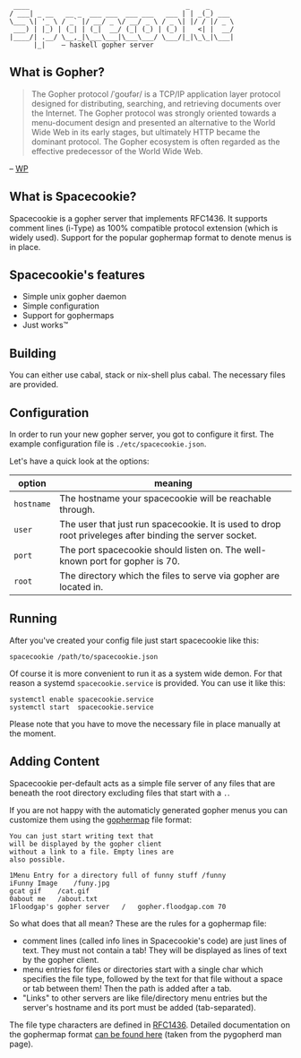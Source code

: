 	 ____                                       _    _      
	/ ___| _ __   __ _  ___ ___  ___ ___   ___ | | _(_) ___ 
	\___ \| '_ \ / _` |/ __/ _ \/ __/ _ \ / _ \| |/ / |/ _ \
	 ___) | |_) | (_| | (_|  __/ (_| (_) | (_) |   <| |  __/
	|____/| .__/ \__,_|\___\___|\___\___/ \___/|_|\_\_|\___|
	      |_|    – haskell gopher server

## What is Gopher?

> The Gopher protocol /ˈɡoʊfər/ is a TCP/IP application layer protocol designed for distributing, searching, and retrieving documents over the Internet. The Gopher protocol was strongly oriented towards a menu-document design and presented an alternative to the World Wide Web in its early stages, but ultimately HTTP became the dominant protocol. The Gopher ecosystem is often regarded as the effective predecessor of the World Wide Web.

– [WP](https://en.wikipedia.org/wiki/Gopher_(protocol))

## What is Spacecookie?

Spacecookie is a gopher server that implements RFC1436. It supports comment lines (i-Type) as 100% compatible protocol extension (which is widely used). Support for the popular gophermap format to denote menus is in place.

## Spacecookie's features

* Simple unix gopher daemon
* Simple configuration
* Support for gophermaps
* Just works™

## Building

You can either use cabal, stack or nix-shell plus cabal. The necessary files are provided.

## Configuration

In order to run your new gopher server, you got to configure it first. The example configuration file is `./etc/spacecookie.json`.

Let's have a quick look at the options:

option     | meaning                                                 
-----------|--------------------------------------------------------------------------------------------------------
`hostname` | The hostname your spacecookie will be reachable through.
`user`     | The user that just run spacecookie. It is used to drop root priveleges after binding the server socket.
`port`     | The port spacecookie should listen on. The well-known port for gopher is 70.
`root`     | The directory which the files to serve via gopher are located in.

## Running

After you've created your config file just start spacecookie like this:

	spacecookie /path/to/spacecookie.json

Of course it is more convenient to run it as a system wide demon. For that reason a systemd `spacecookie.service` is provided. You can use it like this:

	systemctl enable spacecookie.service
	systemctl start  spacecookie.service

Please note that you have to move the necessary file in place manually at the moment.

## Adding Content

Spacecookie per-default acts as a simple file server of any files that are beneath the root directory excluding files that start with a `.`.

If you are not happy with the automaticly generated gopher menus you can customize them using the [gophermap](https://en.wikipedia.org/wiki/Gophermap) file format:

	You can just start writing text that
	will be displayed by the gopher client
	without a link to a file. Empty lines are
	also possible.

	1Menu Entry for a directory full of funny stuff	/funny
	iFunny Image	/funy.jpg
	gcat gif	/cat.gif
	0about me	/about.txt
	1Floodgap's gopher server	/	gopher.floodgap.com	70

So what does that all mean? These are the rules for a gophermap file:

* comment lines (called info lines in Spacecookie's code) are just lines of text. They must not contain a tab! They will be displayed as lines of text by the gopher client.
* menu entries for files or directories start with a single char which specifies the file type, followed by the text for that file without a space or tab between them! Then the path is added after a tab.
* "Links" to other servers are like file/directory menu entries but the server's hostname and its port must be added (tab-separated).

The file type characters are defined in [RFC1436](https://tools.ietf.org/html/rfc1436#page-10). Detailed documentation on the gophermap format [can be found here](./docs/gophermap-pygopherd.txt) (taken from the pygopherd man page).
